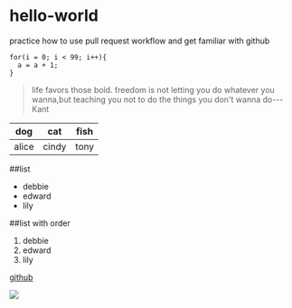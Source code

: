# hello-world
practice how to use pull request workflow and get familiar with github
```
for(i = 0; i < 99; i++){
  a = a + 1;
}
```
> life favors those bold.
> freedom is not letting you do whatever you wanna,but teaching you not to do the things you don't wanna do---Kant

|dog|cat|fish|
|---|---|----|
|alice|cindy|tony|

##list
- debbie
- edward
- lily

##list with order
1. debbie
2. edward
3. lily

[github](http://www.github.com)

![](http://upload-images.jianshu.io/upload_images/259-0ad0d0bfc1c608b6.jpg?imageMogr2/auto-orient/strip%7CimageView2/2/w/1240)

